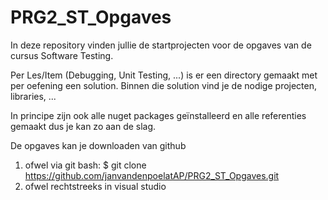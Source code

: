 # PRG2_ST_Opgaves
In deze repository vinden jullie de startprojecten voor de opgaves van de cursus Software Testing.

Per Les/Item (Debugging, Unit Testing, ...) is er een directory gemaakt met per oefening een solution. Binnen die solution vind je de nodige projecten, libraries, ...

In principe zijn ook alle nuget packages geïnstalleerd en alle referenties gemaakt dus je kan zo aan de slag.

De opgaves kan je downloaden van github
1. ofwel via git bash: $ git clone https://github.com/janvandenpoelatAP/PRG2_ST_Opgaves.git
2. ofwel rechtstreeks in visual studio 


